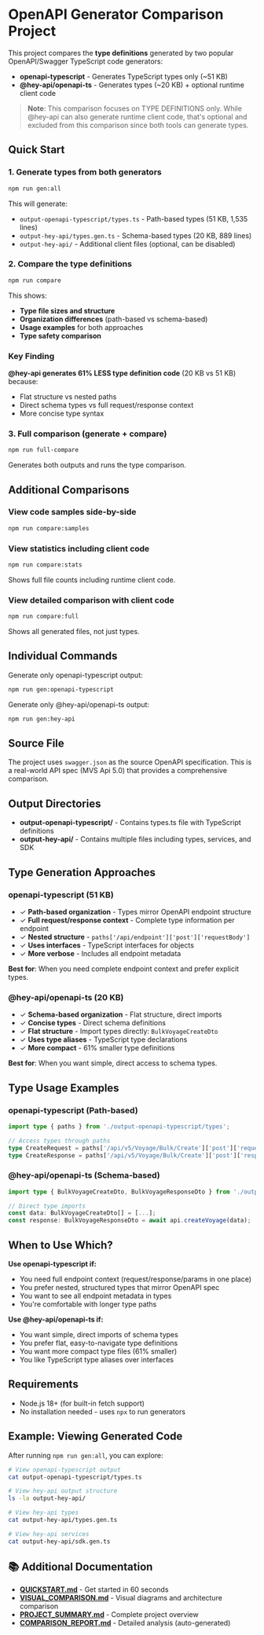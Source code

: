 # OpenAPI Generator Comparison Project

This project compares the **type definitions** generated by two popular OpenAPI/Swagger TypeScript code generators:
- **openapi-typescript** - Generates TypeScript types only (~51 KB)
- **@hey-api/openapi-ts** - Generates types (~20 KB) + optional runtime client code

> **Note**: This comparison focuses on TYPE DEFINITIONS only. While @hey-api can also generate runtime client code, that's optional and excluded from this comparison since both tools can generate types.

## Quick Start

### 1. Generate types from both generators

```bash
npm run gen:all
```

This will generate:
- `output-openapi-typescript/types.ts` - Path-based types (51 KB, 1,535 lines)
- `output-hey-api/types.gen.ts` - Schema-based types (20 KB, 889 lines)
- `output-hey-api/` - Additional client files (optional, can be disabled)

### 2. Compare the type definitions

```bash
npm run compare
```

This shows:
- **Type file sizes and structure**
- **Organization differences** (path-based vs schema-based)
- **Usage examples** for both approaches
- **Type safety comparison**

### Key Finding

**@hey-api generates 61% LESS type definition code** (20 KB vs 51 KB) because:
- Flat structure vs nested paths
- Direct schema types vs full request/response context
- More concise type syntax

### 3. Full comparison (generate + compare)

```bash
npm run full-compare
```

Generates both outputs and runs the type comparison.

## Additional Comparisons

### View code samples side-by-side

```bash
npm run compare:samples
```

### View statistics including client code

```bash
npm run compare:stats
```

Shows full file counts including runtime client code.

### View detailed comparison with client code

```bash
npm run compare:full
```

Shows all generated files, not just types.

## Individual Commands

Generate only openapi-typescript output:
```bash
npm run gen:openapi-typescript
```

Generate only @hey-api/openapi-ts output:
```bash
npm run gen:hey-api
```

## Source File

The project uses `swagger.json` as the source OpenAPI specification. This is a real-world API spec (MVS Api 5.0) that provides a comprehensive comparison.

## Output Directories

- **output-openapi-typescript/** - Contains types.ts file with TypeScript definitions
- **output-hey-api/** - Contains multiple files including types, services, and SDK

## Type Generation Approaches

### openapi-typescript (51 KB)
- ✓ **Path-based organization** - Types mirror OpenAPI endpoint structure
- ✓ **Full request/response context** - Complete type information per endpoint
- ✓ **Nested structure** - `paths['/api/endpoint']['post']['requestBody']`
- ✓ **Uses interfaces** - TypeScript interfaces for objects
- ✓ **More verbose** - Includes all endpoint metadata

**Best for**: When you need complete endpoint context and prefer explicit types.

### @hey-api/openapi-ts (20 KB)
- ✓ **Schema-based organization** - Flat structure, direct imports
- ✓ **Concise types** - Direct schema definitions
- ✓ **Flat structure** - Import types directly: `BulkVoyageCreateDto`
- ✓ **Uses type aliases** - TypeScript type declarations
- ✓ **More compact** - 61% smaller type definitions

**Best for**: When you want simple, direct access to schema types.

## Type Usage Examples

### openapi-typescript (Path-based)
```typescript
import type { paths } from './output-openapi-typescript/types';

// Access types through paths
type CreateRequest = paths['/api/v5/Voyage/Bulk/Create']['post']['requestBody']['content']['application/json'];
type CreateResponse = paths['/api/v5/Voyage/Bulk/Create']['post']['responses']['202']['content']['application/json'];
```

### @hey-api/openapi-ts (Schema-based)
```typescript
import type { BulkVoyageCreateDto, BulkVoyageResponseDto } from './output-hey-api/types.gen';

// Direct type imports
const data: BulkVoyageCreateDto[] = [...];
const response: BulkVoyageResponseDto = await api.createVoyage(data);
```

## When to Use Which?

**Use openapi-typescript if:**
- You need full endpoint context (request/response/params in one place)
- You prefer nested, structured types that mirror OpenAPI spec
- You want to see all endpoint metadata in types
- You're comfortable with longer type paths

**Use @hey-api/openapi-ts if:**
- You want simple, direct imports of schema types
- You prefer flat, easy-to-navigate type definitions
- You want more compact type files (61% smaller)
- You like TypeScript type aliases over interfaces

## Requirements

- Node.js 18+ (for built-in fetch support)
- No installation needed - uses `npx` to run generators

## Example: Viewing Generated Code

After running `npm run gen:all`, you can explore:

```bash
# View openapi-typescript output
cat output-openapi-typescript/types.ts

# View hey-api output structure
ls -la output-hey-api/

# View hey-api types
cat output-hey-api/types.gen.ts

# View hey-api services
cat output-hey-api/sdk.gen.ts
```

## 📚 Additional Documentation

- **[QUICKSTART.md](QUICKSTART.md)** - Get started in 60 seconds
- **[VISUAL_COMPARISON.md](VISUAL_COMPARISON.md)** - Visual diagrams and architecture comparison
- **[PROJECT_SUMMARY.md](PROJECT_SUMMARY.md)** - Complete project overview
- **[COMPARISON_REPORT.md](COMPARISON_REPORT.md)** - Detailed analysis (auto-generated)

